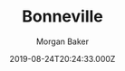 ---
title: Bonneville
github: https://github.com/bagseye/bonneville
demo: https://bonneville.netlify.app/
author: Morgan Baker
ssg:
  - Gatsby
cms:
  - Markdown
date: 2019-08-24T20:24:33.000Z
draft: true
publish_date: '2019-08-24T20:24:33Z'
update_date: '2022-02-27T17:17:41Z'
github_star: 39
github_fork: 27
---